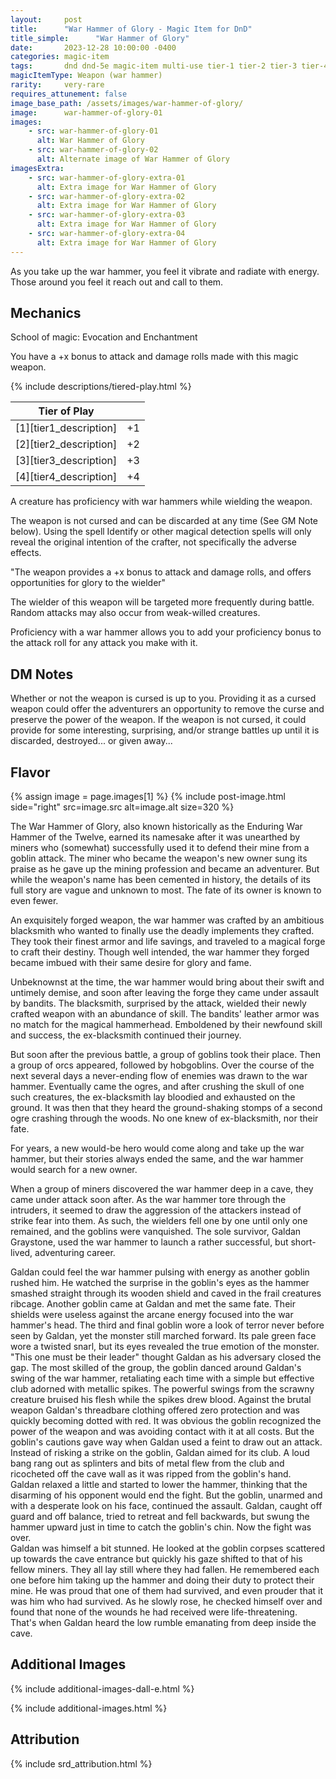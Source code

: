 ```yaml
---
layout:     post
title:      "War Hammer of Glory - Magic Item for DnD"
title_simple:      "War Hammer of Glory"
date:       2023-12-28 10:00:00 -0400
categories: magic-item
tags:       dnd dnd-5e magic-item multi-use tier-1 tier-2 tier-3 tier-4
magicItemType: Weapon (war hammer)
rarity:     very-rare
requires_attunement: false
image_base_path: /assets/images/war-hammer-of-glory/
image:      war-hammer-of-glory-01
images:
    - src: war-hammer-of-glory-01
      alt: War Hammer of Glory
    - src: war-hammer-of-glory-02
      alt: Alternate image of War Hammer of Glory
imagesExtra:
    - src: war-hammer-of-glory-extra-01
      alt: Extra image for War Hammer of Glory
    - src: war-hammer-of-glory-extra-02
      alt: Extra image for War Hammer of Glory
    - src: war-hammer-of-glory-extra-03
      alt: Extra image for War Hammer of Glory
    - src: war-hammer-of-glory-extra-04
      alt: Extra image for War Hammer of Glory
---
```


<p class="read-aloud">
    As you take up the war hammer, you feel it vibrate and radiate with energy. Those around you feel it reach out and call to them.
</p>


## Mechanics

School of magic: Evocation and Enchantment

You have a +x bonus to attack and damage rolls made with this magic weapon.

{% include descriptions/tiered-play.html %}

| Tier of Play | |
| ---------------------- | -- |
| [1][tier1_description] | +1
| [2][tier2_description] | +2
| [3][tier3_description] | +3
| [4][tier4_description] | +4

A creature has proficiency with war hammers while wielding the weapon.

The weapon is not cursed and can be discarded at any time (See GM Note below). Using the spell Identify or other magical detection spells will only reveal the original intention of the crafter, not specifically the adverse effects.

<div class="read-aloud">
    "The weapon provides a +x bonus to attack and damage rolls, and offers opportunities for glory to the wielder"
</div>

The wielder of this weapon will be targeted more frequently during battle. Random attacks may also occur from weak-willed creatures.

Proficiency with a war hammer allows you to add your proficiency bonus to the attack roll for any attack you make with it.


## DM Notes

Whether or not the weapon is cursed is up to you. Providing it as a cursed weapon could offer the adventurers an opportunity to remove the curse and preserve the power of the weapon. If the weapon is not cursed, it could provide for some interesting, surprising, and/or strange battles up until it is discarded, destroyed... or given away...


## Flavor

{% assign image = page.images[1] %}
{% include post-image.html side="right" src=image.src alt=image.alt size=320 %}

The War Hammer of Glory, also known historically as the Enduring War Hammer of the Twelve, earned its namesake after it was unearthed by miners who (somewhat) successfully used it to defend their mine from a goblin attack. The miner who became the weapon's new owner sung its praise as he gave up the mining profession and became an adventurer. But while the weapon's name has been cemented in history, the details of its full story are vague and unknown to most. The fate of its owner is known to even fewer.

An exquisitely forged weapon, the war hammer was crafted by an ambitious blacksmith who wanted to finally use the deadly implements they crafted. They took their finest armor and life savings, and traveled to a magical forge to craft their destiny. Though well intended, the war hammer they forged became imbued with their same desire for glory and fame.

Unbeknownst at the time, the war hammer would bring about their swift and untimely demise, and soon after leaving the forge they came under assault by bandits. The blacksmith, surprised by the attack, wielded their newly crafted weapon with an abundance of skill. The bandits' leather armor was no match for the magical hammerhead. Emboldened by their newfound skill and success, the ex-blacksmith continued their journey.

But soon after the previous battle, a group of goblins took their place. Then a group of orcs appeared, followed by hobgoblins. Over the course of the next several days a never-ending flow of enemies was drawn to the war hammer. Eventually came the ogres, and after crushing the skull of one such creatures, the ex-blacksmith lay bloodied and exhausted on the ground. It was then that they heard the ground-shaking stomps of a second ogre crashing through the woods. No one knew of ex-blacksmith, nor their fate.

For years, a new would-be hero would come along and take up the war hammer, but their stories always ended the same, and the war hammer would search for a new owner.

When a group of miners discovered the war hammer deep in a cave, they came under attack soon after. As the war hammer tore through the intruders, it seemed to draw the aggression of the attackers instead of strike fear into them. As such, the wielders fell one by one until only one remained, and the goblins were vanquished. The sole survivor, Galdan Graystone, used the war hammer to launch a rather successful, but short-lived, adventuring career.

<div class="read-aloud">
    Galdan could feel the war hammer pulsing with energy as another goblin rushed him. He watched the surprise in the goblin's eyes as the hammer smashed straight through its wooden shield and caved in the frail creatures ribcage. Another goblin came at Galdan and met the same fate. Their shields were useless against the arcane energy focused into the war hammer's head. The third and final goblin wore a look of terror never before seen by Galdan, yet the monster still marched forward. Its pale green face wore a twisted snarl, but its eyes revealed the true emotion of the monster.
</div>
<div class="read-aloud">
    "This one must be their leader" thought Galdan as his adversary closed the gap. The most skilled of the group, the goblin danced around Galdan's swing of the war hammer, retaliating each time with a simple but effective club adorned with metallic spikes. The powerful swings from the scrawny creature bruised his flesh while the spikes drew blood. Against the brutal weapon Galdan's threadbare clothing offered zero protection and was quickly becoming dotted with red. It was obvious the goblin recognized the power of the weapon and was avoiding contact with it at all costs. But the goblin's cautions gave way when Galdan used a feint to draw out an attack. Instead of risking a strike on the goblin, Galdan aimed for its club. A loud bang rang out as splinters and bits of metal flew from the club and ricocheted off the cave wall as it was ripped from the goblin's hand.
</div>
<div class="read-aloud">
    Galdan relaxed a little and started to lower the hammer, thinking that the disarming of his opponent would end the fight. But the goblin, unarmed and with a desperate look on his face, continued the assault. Galdan, caught off guard and off balance, tried to retreat and fell backwards, but swung the hammer upward just in time to catch the goblin's chin. Now the fight was over.
</div>
<div class="read-aloud">
    Galdan was himself a bit stunned. He looked at the goblin corpses scattered up towards the cave entrance but quickly his gaze shifted to that of his fellow miners. They all lay still where they had fallen. He remembered each one before him taking up the hammer and doing their duty to protect their mine. He was proud that one of them had survived, and even prouder that it was him who had survived. As he slowly rose, he checked himself over and found that none of the wounds he had received were life-threatening.
</div>
<div class="read-aloud">
    That's when Galdan heard the low rumble emanating from deep inside the cave.
</div>


## Additional Images

{% include additional-images-dall-e.html %}

{% include additional-images.html %}


## Attribution

{% include srd_attribution.html %}
